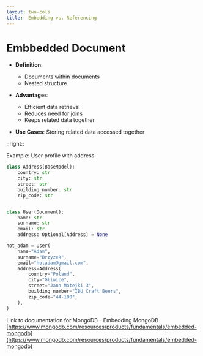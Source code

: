 ```yaml
---
layout: two-cols
title:  Embedding vs. Referencing
---
```

# Embbedded Document


<v-clicks depth="3">


- **Definition**:
  - Documents within documents
  - Nested structure

- **Advantages**:
  - Efficient data retrieval
  - Reduces need for joins
  - Keeps related data together

- **Use Cases**: Storing related data accessed together

</v-clicks>

::right::

<v-clicks>

Example: User profile with address

```python
class Address(BaseModel):
    country: str
    city: str
    street: str
    building_number: str
    zip_code: str


class User(Document):
    name: str
    surname: str
    email: str
    address: Optional[Address] = None

hot_adam = User(
    name="Adam",
    surname="Brzyzek",
    email="hotadam@gmail.com",
    address=Address(
        country="Poland",
        city="Gliwice",
        street="Jana Matejki 3",
        building_number="IBU Craft Beers",
        zip_code="44-100",
    ),
)
```

Link to documentation for MongoDB - Embedding MongoDB
[https://www.mongodb.com/resources/products/fundamentals/embedded-mongodb](https://www.mongodb.com/resources/products/fundamentals/embedded-mongodb)

</v-clicks>

<!--


In a relational database, you store each individual entity in its own table, and link them together through foreign keys. While MongoDB certainly supports references from one document to another, and even multi-document joins, it’s a mistake to use a document database the same way you use a relational one.


Embedded documents are an efficient and clean way to store related data, especially data that’s regularly accessed together. 

 In general, when designing schemas for MongoDB, you should prefer embedding by default, and use references and application-side or database-side joins only when they’re worthwhile. The more often a given workload can retrieve a single document and have all the data it needs, the more consistently high-performance your application will be.





## Relational vs Document Databases

- **Relational DB**: 
  - Entities in separate tables
  - Linked via foreign keys
  - Supports references and joins

- **MongoDB**:
  - Prefer embedding documents
  - Efficient for related data accessed together
  - Use references and joins sparingly

### Schema Design Tips
- Embed by default
- Use references/joins only when necessary
- Aim for single document retrieval for high performance

 -->

